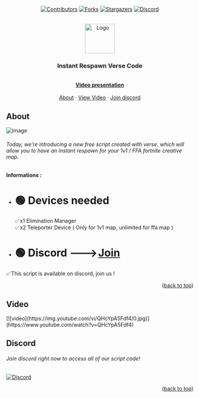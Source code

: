 
<a name="readme-top"></a>

<div align="center">
  
[![Contributors][contributors-shield]][contributors-url]
[![Forks][forks-shield]][forks-url]
[![Stargazers][stars-shield]][stars-url]
[![Discord][discord-shield]][discord-url]

</div>



<!-- PROJECT LOGO -->
<br />
<div align="center">
  <a href="https://github.com/Kixov/robux-recharge-page">
    <img src="https://imgur.com/qMoM56E.png" alt="Logo" width="80" height="80">
  </a>

  <h3 align="center">Instant Respawn Verse Code</h3>

  <p align="center">
    <br />
    <a href="#video"><strong>Video presentation</strong></a>
    <br />
    <br />
    <a href="#About">About</a>
    ·
    <a href="#video">View Video</a>
    ·
    <a href="#discord">Join discord</a>
  </p>
</div>







<!-- ABOUT THE PROJECT -->
## About

![image](https://imgur.com/pqBpMhz.jpg)
<h6 name="About" id="About">Today, we're introducing a new free script created with verse. which will allow you to have an instant respawn for your 1v1 / FFA fortnite creative map.</h6>


<strong> Informations :  </strong>
  * <h1>🟢 Devices needed</h1>
    ✅ x1 Elimination Manager <br>
    ✅ x2 Teleporter Device ( Only for 1v1 map, unlimited for ffa map )<br>

  * <h1> 🟢 Discord  ---> <a href="https://discord.gg/qRGyF4XFvQ">Join</a> </h1>
  ✅ This script is available on discord, join us ! <br>


<p align="right">(<a href="#readme-top">back to top</a>)</p>






## Video

<div name="video">
  [![video](https://img.youtube.com/vi/QHcYpA5Fdf4/0.jpg)](https://www.youtube.com/watch?v=QHcYpA5Fdf4)
</div>





<!-- USAGE EXAMPLES -->
## Discord
<div name="discord"></div>
<h6>Join discord right now to access all of our script code!</h6>
  
  [![Discord][discord-shield]][discord-url]


<p align="right">(<a href="#readme-top">back to top</a>)</p>







<!-- MARKDOWN LINKS & IMAGES -->
<!-- https://www.markdownguide.org/basic-syntax/#reference-style-links -->
[contributors-shield]: https://img.shields.io/github/contributors/othneildrew/Best-README-Template.svg?style=for-the-badge
[contributors-url]: https://github.com/Kixov/robux-recharge-page/graphs/contributors
[forks-shield]: https://img.shields.io/github/forks/othneildrew/Best-README-Template.svg?style=for-the-badge
[forks-url]: https://github.com/Kixov/robux-recharge-page/network/members
[stars-shield]: https://img.shields.io/github/stars/othneildrew/Best-README-Template.svg?style=for-the-badge
[stars-url]: https://github.com/Kixov/robux-recharge-page/stargazers
[discord-shield]: https://img.shields.io/badge/Discord-8A2BE2?style=for-the-badge&logo=discord&logoColor=fff&color=555
[discord-url]: https://discord.gg/qRGyF4XFvQ
[js-shield]: https://img.shields.io/badge/JavaScript-8A2BE2?style=for-the-badge&logo=javascript&logoColor=fff&color=yellow
[js-url]: https://developer.mozilla.org/en-US/docs/Web/JavaScript
[html-shield]: https://img.shields.io/badge/HTML-8A2BE2?style=for-the-badge&logo=html5&logoColor=fff&color=orange
[html-url]: https://developer.mozilla.org/en-US/docs/Web/HTML
[css-shield]: https://img.shields.io/badge/CSS-8A2BE2?style=for-the-badge&logo=css3&logoColor=fff&color=blue
[css-url]: https://developer.mozilla.org/en/docs/Web/CSS
[Bootstrap.com]: https://img.shields.io/badge/Bootstrap-563D7C?style=for-the-badge&logo=bootstrap&logoColor=white
[Bootstrap-url]: https://getbootstrap.com
[buy-shield]: https://img.shields.io/badge/Buy-8A2BE2?style=for-the-badge&logo=shopify&logoColor=fff&color=darkgreen
[buy-url]: https://discord.gg/EGJsk4yb9P



